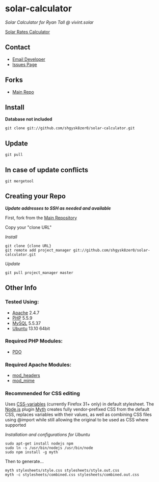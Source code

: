 solar-calculator
================

*Solar Calculator for Ryan Tall @ vivint.solar*

[Solar Rates Calculator](<http://vivintsolar.chriszuber.com/> "Live Site")

## Contact
* [Email Developer](mailto:shgysk8zer0@gmail.com> "Email Developer")
* [Issues Page](<https://github.com/shgysk8zer0/solar-calculator/issues> "Report Bugs, request enhancements, etc")

## Forks
* [Main Repo](<https://github.com/shgysk8zer0/solar-calculator> "Main Repo")

## Install
**Database not included**

	git clone git://github.com/shgysk8zer0/solar-calculator.git

## Update

	git pull

## In case of update conflicts

	git mergetool

## Creating your Repo
**_Update addresses to SSH as needed and available_**

First, fork from the [Main Repository](<https://github.com/shgysk8zer0/solar-calculator> "Main Repo")

Copy your "clone URL"

*Install*

	git clone {clone URL}
	git remote add project_manager git://github.com/shgysk8zer0/solar-calculator.git

*Update*

	git pull project_manager master


## Other Info
### Tested Using:
* [Apache](<http://httpd.apache.org/download.cgi> "Download Apache") 2.4.7
* [PHP](<http://php.net/> "Download PHP") 5.5.9
* [MySQL](<http://dev.mysql.com/downloads/> "Download MySQL") 5.5.37
* [Ubuntu](<http://www.ubuntu.com/download> "Download Ubuntu") 13.10 64bit

### Required PHP Modules:
* [PDO](<http://php.net/manual/en/book.pdo.php>)

### Required Apache Modules:
* [mod_headers](<http://httpd.apache.org/docs/2.2/mod/mod_headers.html>)
* [mod_mime](<http://httpd.apache.org/docs/2.2/mod/mod_mime.html>)

### Recommended for CSS editing

Uses [CSS-variables](<https://developer.mozilla.org/en-US/docs/Web/CSS/Using_CSS_variables>) (currently Firefox 31+ only) in default stylesheet.
The [Node.js](<http://nodejs.org/> "Node.js Homepage") plugin [Myth](<http://www.myth.io> "Myth Homepage") creates fully vendor-prefixed CSS from the default CSS,
replaces variables with their values, as well as combining CSS files using @import
while still allowing the original to be used as CSS where supported

*Installation and configurations for Ubuntu*

	sudo apt-get install nodejs npm
	sudo ln -s /usr/bin/nodejs /usr/bin/node
	sudo npm install -g myth
Then to generate...

	myth stylesheets/style.css stylesheets/style.out.css
	myth -c stylesheets/combined.css stylesheets/combined.out.css

